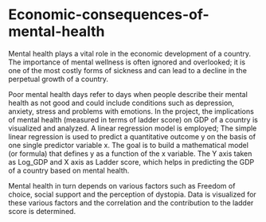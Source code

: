 # Economic-consequences-of-mental-health
Mental health plays a vital role in the economic development of a country. The importance of mental wellness is often ignored and overlooked; it is one of the most costly forms of sickness and can lead to a decline in the perpetual growth of a country. 



Poor mental health days refer to days when people describe their mental health as not good and could include conditions such as depression, anxiety, stress and problems with emotions. In the project, the implications of mental health (measured in terms of ladder score) on GDP of a country is visualized and analyzed. A linear regression model is employed; The simple linear regression is used to predict a quantitative outcome y on the basis of one single predictor variable x. The goal is to build a mathematical model (or formula) that defines y as a function of the x variable. The Y axis taken as Log_GDP and X axis as Ladder score, which helps in predicting the GDP of a country based on mental health. 




Mental health in turn depends on various factors such as Freedom of choice, social support and the perception of dystopia. Data is visualized for these various factors and the correlation and the contribution to the ladder score is determined.
